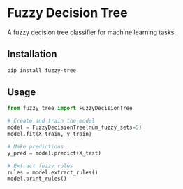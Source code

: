 # Fuzzy Decision Tree

A fuzzy decision tree classifier for machine learning tasks.

## Installation

```bash
pip install fuzzy-tree
```

## Usage

```python
from fuzzy_tree import FuzzyDecisionTree

# Create and train the model
model = FuzzyDecisionTree(num_fuzzy_sets=5)
model.fit(X_train, y_train)

# Make predictions
y_pred = model.predict(X_test)

# Extract fuzzy rules
rules = model.extract_rules()
model.print_rules()
```